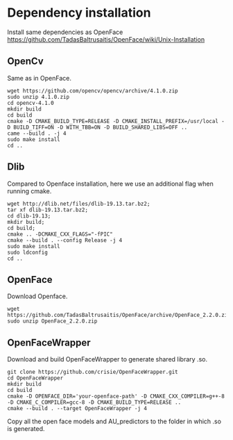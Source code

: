# Dependency installation

Install same dependencies as OpenFace https://github.com/TadasBaltrusaitis/OpenFace/wiki/Unix-Installation

## OpenCv
Same as in OpenFace.
```
wget https://github.com/opencv/opencv/archive/4.1.0.zip
sudo unzip 4.1.0.zip
cd opencv-4.1.0
mkdir build
cd build
cmake -D CMAKE_BUILD_TYPE=RELEASE -D CMAKE_INSTALL_PREFIX=/usr/local -D BUILD_TIFF=ON -D WITH_TBB=ON -D BUILD_SHARED_LIBS=OFF ..
came --build . -j 4
sudo make install
cd ..
```
## Dlib
Compared to Openface installation, here we use an additional flag when running cmake.
```
wget http://dlib.net/files/dlib-19.13.tar.bz2;
tar xf dlib-19.13.tar.bz2;
cd dlib-19.13;
mkdir build;
cd build;
cmake .. -DCMAKE_CXX_FLAGS="-fPIC"
cmake --build . --config Release -j 4
sudo make install
sudo ldconfig
cd ..
```
 
## OpenFace
Download Openface.
```
wget https://github.com/TadasBaltrusaitis/OpenFace/archive/OpenFace_2.2.0.zip
sudo unzip OpenFace_2.2.0.zip
```


## OpenFaceWrapper
Download and build OpenFaceWrapper to generate shared library .so.
```
git clone https://github.com/crisie/OpenFaceWrapper.git
cd OpenFaceWrapper
mkdir build 
cd build
cmake -D OPENFACE_DIR='your-openface-path' -D CMAKE_CXX_COMPILER=g++-8 -D CMAKE_C_COMPILER=gcc-8 -D CMAKE_BUILD_TYPE=RELEASE ..
cmake --build . --target OpenFaceWrapper -j 4
```

Copy all the open face models and AU_predictors to the folder in which .so is generated.
